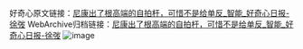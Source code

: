 好奇心原文链接：[尼康出了根高端的自拍杆，可惜不是给单反_智能_好奇心日报-徐弢](https://www.qdaily.com/articles/8197.html)
WebArchive归档链接：[尼康出了根高端的自拍杆，可惜不是给单反_智能_好奇心日报-徐弢](http://web.archive.org/web/20190623152308/https://www.qdaily.com/articles/8197.html)
![image](http://ww3.sinaimg.cn/large/007d5XDply1g3vb2a1jxaj30u02q27o8)